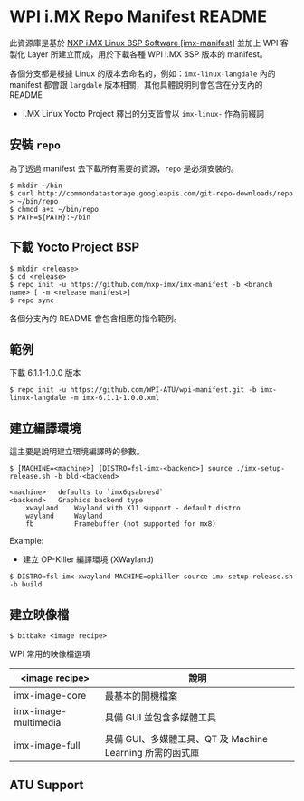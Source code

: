 <h1>WPI i.MX Repo Manifest README</h1>

<a>此資源庫是基於 [NXP i.MX Linux BSP Software \[imx-manifest\]](https://github.com/nxp-imx/imx-manifest) 並加上 WPI 客製化 Layer 所建立而成，用於下載各種 WPI i.MX BSP 版本的 manifest。</a>

<a>各個分支都是根據 Linux 的版本去命名的，例如：``imx-linux-langdale`` 內的 manifest 都會跟 ``langdale`` 版本相關，其他具體說明則會包含在分支內的 README</a>


* i.MX Linux Yocto Project 釋出的分支皆會以 ``imx-linux-`` 作為前綴詞

## 安裝 ``repo`` 

為了透過 manifest 去下載所有需要的資源，``repo`` 是必須安裝的。

```!
$ mkdir ~/bin
$ curl http://commondatastorage.googleapis.com/git-repo-downloads/repo > ~/bin/repo
$ chmod a+x ~/bin/repo
$ PATH=${PATH}:~/bin
```

## 下載 Yocto Project BSP

```!
$ mkdir <release>
$ cd <release>
$ repo init -u https://github.com/nxp-imx/imx-manifest -b <branch name> [ -m <release manifest>]
$ repo sync
```

各個分支內的 README 會包含相應的指令範例。

## 範例

下載 6.1.1-1.0.0 版本

```!
$ repo init -u https://github.com/WPI-ATU/wpi-manifest.git -b imx-linux-langdale -m imx-6.1.1-1.0.0.xml
```

## 建立編譯環境

這主要是說明建立環境編譯時的參數。

```!
$ [MACHINE=<machine>] [DISTRO=fsl-imx-<backend>] source ./imx-setup-release.sh -b bld-<backend>

<machine>   defaults to `imx6qsabresd`
<backend>   Graphics backend type
    xwayland    Wayland with X11 support - default distro
    wayland     Wayland
    fb          Framebuffer (not supported for mx8)
```

Example:

* 建立 OP-Killer 編譯環境 (XWayland)

```!
$ DISTRO=fsl-imx-xwayland MACHINE=opkiller source imx-setup-release.sh -b build
```

## 建立映像檔

```
$ bitbake <image recipe>
```

WPI 常用的映像檔選項

| \<image recipe\> | 說明 |
| - | - |
| imx-image-core | 最基本的開機檔案 |
| imx-image-multimedia | 具備 GUI 並包含多媒體工具 |
| imx-image-full | 具備 GUI、多媒體工具、QT 及 Machine Learning 所需的函式庫 |

## ATU Support
